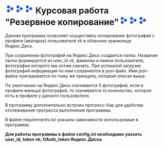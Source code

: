 # ![ico.png](img/ico.png)![ico.png](img/ico.png)![ico.png](img/ico.png) Курсовая работа "Резервное копирование"![ico.png](img/ico.png)![ico.png](img/ico.png)![ico.png](img/ico.png)

Данная программа позволяет осуществить копирование фотографий с профиля (аватарок) пользователя vk в облачное хранилище Яндекс.Диск.

При сохранении фотографий на Яндекс.Диск создается папка. Название папки формируется из user_id vk, фамилии и имени пользователя, фотографии которого мы хотим скачать.
При успешной загрузке фотографий информация по ним сохраняется в json-файл. Имя json-файла присваивается по тому же принципу, который описан выше.

По умолчанию на Яндекс.Диск скачивается 5 фотографий, если в профиле меньше фотографий, то скачивается то количество, которое есть в профиле у данного пользователя.

В программу дополнительно встроен прогресс-бар для удобства отслеживания прогресса выполнения программы.

В файле requirements.txt указаны зависимости используемые в программе.

**Для работы программы в файле config.ini необходимо указать user_id, token vk; OAuth_token Яндекс.Диска.** 


